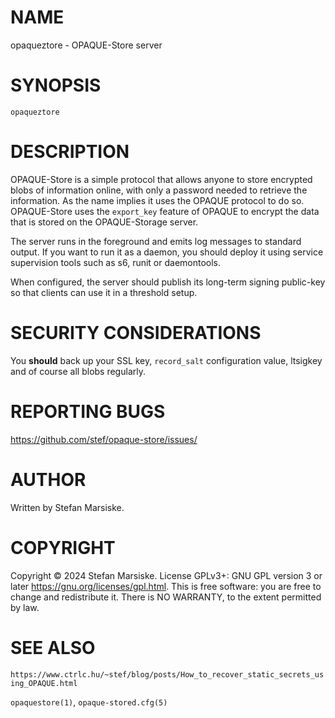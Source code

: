 # NAME

opaqueztore - OPAQUE-Store server

# SYNOPSIS

`opaqueztore`

# DESCRIPTION

OPAQUE-Store is a simple protocol that allows anyone to store encrypted blobs
of information online, with only a password needed to retrieve the information.
As the name implies it uses the OPAQUE protocol to do so. OPAQUE-Store uses the
`export_key` feature of OPAQUE to encrypt the data that is stored on the
OPAQUE-Storage server.

The server runs in the foreground and emits log messages to standard output. If
you want to run it as a daemon, you should deploy it using service supervision
tools such as s6, runit or daemontools.

When configured, the server should publish its long-term signing public-key so
that clients can use it in a threshold setup.

# SECURITY CONSIDERATIONS

You **should** back up your SSL key, `record_salt` configuration value,
ltsigkey and of course all blobs regularly.

# REPORTING BUGS

https://github.com/stef/opaque-store/issues/

# AUTHOR

Written by Stefan Marsiske.

# COPYRIGHT

Copyright © 2024 Stefan Marsiske.  License GPLv3+: GNU GPL version 3 or later <https://gnu.org/licenses/gpl.html>.
This is free software: you are free to change and redistribute it.  There is NO WARRANTY, to the extent permitted by law.

# SEE ALSO

`https://www.ctrlc.hu/~stef/blog/posts/How_to_recover_static_secrets_using_OPAQUE.html`

`opaquestore(1)`, `opaque-stored.cfg(5)`
